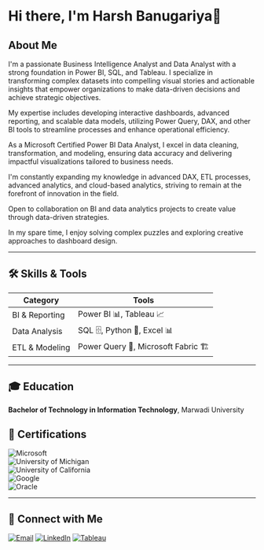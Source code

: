 # Hi there, I'm **Harsh Banugariya**👋 

## **About Me**  
I'm a passionate Business Intelligence Analyst and Data Analyst with a strong foundation in Power BI, SQL, and Tableau. I specialize in transforming complex datasets into compelling visual stories and actionable insights that empower organizations to make data-driven decisions and achieve strategic objectives.

My expertise includes developing interactive dashboards, advanced reporting, and scalable data models, utilizing Power Query, DAX, and other BI tools to streamline processes and enhance operational efficiency.

As a Microsoft Certified Power BI Data Analyst, I excel in data cleaning, transformation, and modeling, ensuring data accuracy and delivering impactful visualizations tailored to business needs.

I'm constantly expanding my knowledge in advanced DAX, ETL processes, advanced analytics, and cloud-based analytics, striving to remain at the forefront of innovation in the field.

Open to collaboration on BI and data analytics projects to create value through data-driven strategies.

In my spare time, I enjoy solving complex puzzles and exploring creative approaches to dashboard design.

---

## 🛠️ Skills & Tools
| **Category**     | **Tools**                        
|-------------------|----------------------------------|
| BI & Reporting    | Power BI 📊, Tableau 📈        
| Data Analysis     | SQL 🗄️, Python 🐍, Excel 📊    
| ETL & Modeling    | Power Query 🔄, Microsoft Fabric 🏗️ 

---

## 🎓 **Education**  
**Bachelor of Technology in Information Technology**, Marwadi University  

## 🏅 **Certifications**  
![Microsoft](https://img.shields.io/badge/Microsoft-Power_BI_Data_Analyst-blue?style=flat&logo=microsoft&logoColor=white)  
![University of Michigan](https://img.shields.io/badge/University_of_Michigan-SQL_for_Data_Science-blue?style=flat&logo=google-scholar&logoColor=white)  
![University of California](https://img.shields.io/badge/University_of_California-Data_Visualization_with_Tableau-orange?style=flat&logo=tableau&logoColor=white)  
![Google](https://img.shields.io/badge/Google-Data_Analytics_Certificate-yellow?style=flat&logo=google&logoColor=white)  
![Oracle](https://img.shields.io/badge/Oracle-Database_Design_and_SQL_Programming_(2018)-orange?style=flat&logo=oracle&logoColor=white)  

---

## 🔗 **Connect with Me**  
[![Email](https://img.shields.io/badge/-Email-D14836?style=flat&logo=gmail&logoColor=white)](mailto:hbanugariya@gmail.com)  [![LinkedIn](https://img.shields.io/badge/-LinkedIn-blue?style=flat&logo=linkedin&logoColor=white)](https://www.linkedin.com/in/harshbanugariya/)  [![Tableau](https://img.shields.io/badge/-Tableau-orange?style=flat&logo=tableau&logoColor=white)](https://public.tableau.com/app/profile/harsh.banugariya/vizzes)  
